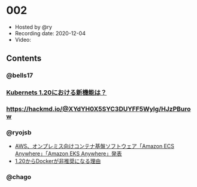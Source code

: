 # 002

- Hosted by @ry
- Recording date: 2020-12-04
- Video:

## Contents

### @bells17

### [Kubernets 1.20における新機能は？](https://www.linkedin.com/pulse/kubernets-120%25E3%2581%25AB%25E3%2581%258A%25E3%2581%2591%25E3%2582%258B%25E6%2596%25B0%25E6%25A9%259F%25E8%2583%25BD%25E3%2581%25AF-takao-shimizu/)

### https://hackmd.io/@XYdYH0X5SYC3DUYFF5Wylg/HJzPBurow

### @ryojsb

- [AWS、オンプレミス向けコンテナ基盤ソフトウェア「Amazon ECS Anywhere」「Amazon EKS Anywhere」発表](https://www.publickey1.jp/blog/20/awsamazon_ecs_anywhereamazon_eks_anywhereaws_reinvent_2021.html)
- [1.20からDockerが非推奨になる理由](https://blog.inductor.me/entry/2020/12/03/061329)

### @chago
